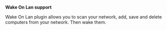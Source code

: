 **Wake On Lan support**

Wake On Lan plugin allows you to scan your network, add, save and delete computers from your network. Then wake them. 
